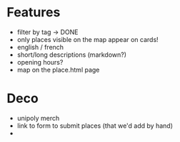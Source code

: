# Features
* filter by tag -> DONE
* only places visible on the map appear on cards!
* english / french
* short/long descriptions (markdown?)
* opening hours?
* map on the place.html page


# Deco
* unipoly merch
* link to form to submit places (that we'd add by hand)
* 